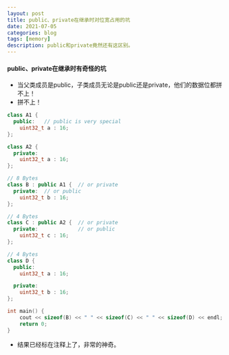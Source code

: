 ```yaml
---
layout: post
title: public、private在继承时对位宽占用的坑
date: 2021-07-05
categories: blog
tags: [memory]
description: public和private竟然还有这区别。
---
```


#### public、private在继承时有奇怪的坑

- 当父类成员是public，子类成员无论是public还是private，他们的数据位都拼不上！
- 拼不上！

```c++
class A1 {
  public:   // public is very special
    uint32_t a : 16;
};

class A2 {
  private:
    uint32_t a : 16;
};

// 8 Bytes
class B : public A1 {  // or private
  private:  // or public
    uint32_t b : 16;
};

// 4 Bytes
class C : public A2 {  // or private
  private:             // or public
    uint32_t c : 16;
};

// 4 Bytes
class D {
  public:
    uint32_t a : 16;

  private:
    uint32_t b : 16;
};

int main() {
    cout << sizeof(B) << " " << sizeof(C) << " " << sizeof(D) << endl;
    return 0;
}
```

- 结果已经标在注释上了，非常的神奇。